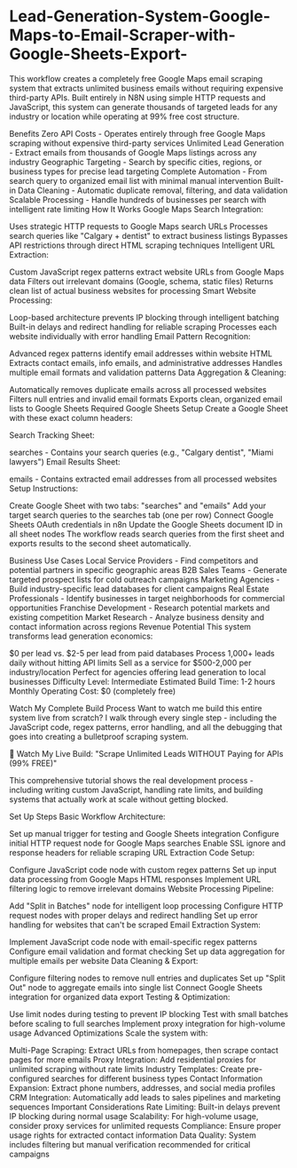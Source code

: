 # Lead-Generation-System-Google-Maps-to-Email-Scraper-with-Google-Sheets-Export-
This workflow creates a completely free Google Maps email scraping system that extracts unlimited business emails without requiring expensive third-party APIs. Built entirely in N8N using simple HTTP requests and JavaScript, this system can generate thousands of targeted leads for any industry or location while operating at 99% free cost structure.

Benefits
Zero API Costs - Operates entirely through free Google Maps scraping without expensive third-party services
Unlimited Lead Generation - Extract emails from thousands of Google Maps listings across any industry
Geographic Targeting - Search by specific cities, regions, or business types for precise lead targeting
Complete Automation - From search query to organized email list with minimal manual intervention
Built-in Data Cleaning - Automatic duplicate removal, filtering, and data validation
Scalable Processing - Handle hundreds of businesses per search with intelligent rate limiting
How It Works
Google Maps Search Integration:

Uses strategic HTTP requests to Google Maps search URLs
Processes search queries like "Calgary + dentist" to extract business listings
Bypasses API restrictions through direct HTML scraping techniques
Intelligent URL Extraction:

Custom JavaScript regex patterns extract website URLs from Google Maps data
Filters out irrelevant domains (Google, schema, static files)
Returns clean list of actual business websites for processing
Smart Website Processing:

Loop-based architecture prevents IP blocking through intelligent batching
Built-in delays and redirect handling for reliable scraping
Processes each website individually with error handling
Email Pattern Recognition:

Advanced regex patterns identify email addresses within website HTML
Extracts contact emails, info emails, and administrative addresses
Handles multiple email formats and validation patterns
Data Aggregation & Cleaning:

Automatically removes duplicate emails across all processed websites
Filters null entries and invalid email formats
Exports clean, organized email lists to Google Sheets
Required Google Sheets Setup
Create a Google Sheet with these exact column headers:

Search Tracking Sheet:

searches - Contains your search queries (e.g., "Calgary dentist", "Miami lawyers")
Email Results Sheet:

emails - Contains extracted email addresses from all processed websites
Setup Instructions:

Create Google Sheet with two tabs: "searches" and "emails"
Add your target search queries to the searches tab (one per row)
Connect Google Sheets OAuth credentials in n8n
Update the Google Sheets document ID in all sheet nodes
The workflow reads search queries from the first sheet and exports results to the second sheet automatically.

Business Use Cases
Local Service Providers - Find competitors and potential partners in specific geographic areas
B2B Sales Teams - Generate targeted prospect lists for cold outreach campaigns
Marketing Agencies - Build industry-specific lead databases for client campaigns
Real Estate Professionals - Identify businesses in target neighborhoods for commercial opportunities
Franchise Development - Research potential markets and existing competition
Market Research - Analyze business density and contact information across regions
Revenue Potential
This system transforms lead generation economics:

$0 per lead vs. $2-5 per lead from paid databases
Process 1,000+ leads daily without hitting API limits
Sell as a service for $500-2,000 per industry/location
Perfect for agencies offering lead generation to local businesses
Difficulty Level: Intermediate
Estimated Build Time: 1-2 hours
Monthly Operating Cost: $0 (completely free)

Watch My Complete Build Process
Want to watch me build this entire system live from scratch? I walk through every single step - including the JavaScript code, regex patterns, error handling, and all the debugging that goes into creating a bulletproof scraping system.

🎥 Watch My Live Build: "Scrape Unlimited Leads WITHOUT Paying for APIs (99% FREE)"

This comprehensive tutorial shows the real development process - including writing custom JavaScript, handling rate limits, and building systems that actually work at scale without getting blocked.

Set Up Steps
Basic Workflow Architecture:

Set up manual trigger for testing and Google Sheets integration
Configure initial HTTP request node for Google Maps searches
Enable SSL ignore and response headers for reliable scraping
URL Extraction Code Setup:

Configure JavaScript code node with custom regex patterns
Set up input data processing from Google Maps HTML responses
Implement URL filtering logic to remove irrelevant domains
Website Processing Pipeline:

Add "Split in Batches" node for intelligent loop processing
Configure HTTP request nodes with proper delays and redirect handling
Set up error handling for websites that can't be scraped
Email Extraction System:

Implement JavaScript code node with email-specific regex patterns
Configure email validation and format checking
Set up data aggregation for multiple emails per website
Data Cleaning & Export:

Configure filtering nodes to remove null entries and duplicates
Set up "Split Out" node to aggregate emails into single list
Connect Google Sheets integration for organized data export
Testing & Optimization:

Use limit nodes during testing to prevent IP blocking
Test with small batches before scaling to full searches
Implement proxy integration for high-volume usage
Advanced Optimizations
Scale the system with:

Multi-Page Scraping: Extract URLs from homepages, then scrape contact pages for more emails
Proxy Integration: Add residential proxies for unlimited scraping without rate limits
Industry Templates: Create pre-configured searches for different business types
Contact Information Expansion: Extract phone numbers, addresses, and social media profiles
CRM Integration: Automatically add leads to sales pipelines and marketing sequences
Important Considerations
Rate Limiting: Built-in delays prevent IP blocking during normal usage
Scalability: For high-volume usage, consider proxy services for unlimited requests
Compliance: Ensure proper usage rights for extracted contact information
Data Quality: System includes filtering but manual verification recommended for critical campaigns
